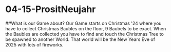 # 04-15-PrositNeujahr

##What is our Game about?
Our Game starts on Christmas '24 where you have to collect Christmas Baubles on the floor, 9 Baubels to be exact.
When the Baubles are collected you have to find and touch the Christmas Tree to be spawned to another World.
That world will be the New Years Eve of 2025 with lots of fireworks. 
